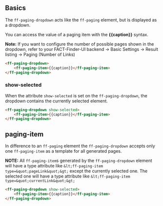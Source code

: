 ## Basics

The `ff-paging-dropdown` acts like the `ff-paging` element, but is displayed as a dropdown.

You can access the value of a paging item with the **{{caption}}** syntax.

**Note:** If you want to configure the number of possible pages shown in the dropdown, refer to your
FACT-Finder-UI backend -> Basic Settings -> Result listing -> Paging (Number of Links)

```html
<ff-paging-dropdown>
    <ff-paging-item>{{caption}}</ff-paging-item>
</ff-paging-dropdown>
```

### show-selected

When the attribute `show-selected` is set on the `ff-paging-dropdown`, the dropdown contains the currently selected element.

```html
<ff-paging-dropdown show-selected>
    <ff-paging-item>{{caption}}</ff-paging-item>
</ff-paging-dropdown>
```

## paging-item

In difference to an `ff-paging` element the `ff-paging-dropdown` accepts only one `ff-paging-item` as a template for all generated pages. 

**NOTE:** All `ff-paging-item`s generated by the `ff-paging-dropdown` element will have a
type attribute like `&lt;ff-paging-item type=&quot;pageLink&quot;&gt;` except the currently selected one.
The selected one will have a type attribute like `&lt;ff-paging-item type=&quot;currentLink&quot;&gt;`

```html
<ff-paging-dropdown show-selected>
    <ff-paging-item>{{caption}}</ff-paging-item>
</ff-paging-dropdown>
```